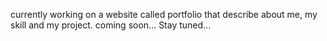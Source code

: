 currently working on a website called portfolio that describe about me, my skill and my project.
coming soon...
Stay tuned...
